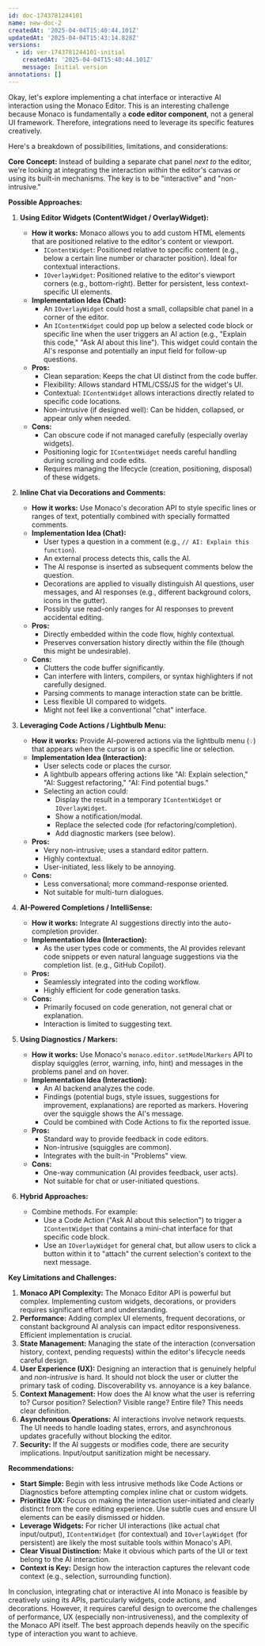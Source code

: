 ```yaml
---
id: doc-1743781244101
name: new-doc-2
createdAt: '2025-04-04T15:40:44.101Z'
updatedAt: '2025-04-04T15:43:14.828Z'
versions:
  - id: ver-1743781244101-initial
    createdAt: '2025-04-04T15:40:44.101Z'
    message: Initial version
annotations: []
---
```

Okay, let's explore implementing a chat interface or interactive AI interaction using the Monaco Editor. This is an interesting challenge because Monaco is fundamentally a **code editor component**, not a general UI framework. Therefore, integrations need to leverage its specific features creatively.

Here's a breakdown of possibilities, limitations, and considerations:

**Core Concept:** Instead of building a separate chat panel *next to* the editor, we're looking at integrating the interaction *within* the editor's canvas or using its built-in mechanisms. The key is to be "interactive" and "non-intrusive."

**Possible Approaches:**

1.  **Using Editor Widgets (ContentWidget / OverlayWidget):**
    *   **How it works:** Monaco allows you to add custom HTML elements that are positioned relative to the editor's content or viewport.
        *   `IContentWidget`: Positioned relative to specific content (e.g., below a certain line number or character position). Ideal for contextual interactions.
        *   `IOverlayWidget`: Positioned relative to the editor's viewport corners (e.g., bottom-right). Better for persistent, less context-specific UI elements.
    *   **Implementation Idea (Chat):**
        *   An `IOverlayWidget` could host a small, collapsible chat panel in a corner of the editor.
        *   An `IContentWidget` could pop up below a selected code block or specific line when the user triggers an AI action (e.g., "Explain this code," "Ask AI about this line"). This widget could contain the AI's response and potentially an input field for follow-up questions.
    *   **Pros:**
        *   Clean separation: Keeps the chat UI distinct from the code buffer.
        *   Flexibility: Allows standard HTML/CSS/JS for the widget's UI.
        *   Contextual: `IContentWidget` allows interactions directly related to specific code locations.
        *   Non-intrusive (if designed well): Can be hidden, collapsed, or appear only when needed.
    *   **Cons:**
        *   Can obscure code if not managed carefully (especially overlay widgets).
        *   Positioning logic for `IContentWidget` needs careful handling during scrolling and code edits.
        *   Requires managing the lifecycle (creation, positioning, disposal) of these widgets.

2.  **Inline Chat via Decorations and Comments:**
    *   **How it works:** Use Monaco's decoration API to style specific lines or ranges of text, potentially combined with specially formatted comments.
    *   **Implementation Idea (Chat):**
        *   User types a question in a comment (e.g., `// AI: Explain this function`).
        *   An external process detects this, calls the AI.
        *   The AI response is inserted as subsequent comments below the question.
        *   Decorations are applied to visually distinguish AI questions, user messages, and AI responses (e.g., different background colors, icons in the gutter).
        *   Possibly use read-only ranges for AI responses to prevent accidental editing.
    *   **Pros:**
        *   Directly embedded within the code flow, highly contextual.
        *   Preserves conversation history directly within the file (though this might be undesirable).
    *   **Cons:**
        *   Clutters the code buffer significantly.
        *   Can interfere with linters, compilers, or syntax highlighters if not carefully designed.
        *   Parsing comments to manage interaction state can be brittle.
        *   Less flexible UI compared to widgets.
        *   Might not feel like a conventional "chat" interface.

3.  **Leveraging Code Actions / Lightbulb Menu:**
    *   **How it works:** Provide AI-powered actions via the lightbulb menu (`💡`) that appears when the cursor is on a specific line or selection.
    *   **Implementation Idea (Interaction):**
        *   User selects code or places the cursor.
        *   A lightbulb appears offering actions like "AI: Explain selection," "AI: Suggest refactoring," "AI: Find potential bugs."
        *   Selecting an action could:
            *   Display the result in a temporary `IContentWidget` or `IOverlayWidget`.
            *   Show a notification/modal.
            *   Replace the selected code (for refactoring/completion).
            *   Add diagnostic markers (see below).
    *   **Pros:**
        *   Very non-intrusive; uses a standard editor pattern.
        *   Highly contextual.
        *   User-initiated, less likely to be annoying.
    *   **Cons:**
        *   Less conversational; more command-response oriented.
        *   Not suitable for multi-turn dialogues.

4.  **AI-Powered Completions / IntelliSense:**
    *   **How it works:** Integrate AI suggestions directly into the auto-completion provider.
    *   **Implementation Idea (Interaction):**
        *   As the user types code or comments, the AI provides relevant code snippets or even natural language suggestions via the completion list. (e.g., GitHub Copilot).
    *   **Pros:**
        *   Seamlessly integrated into the coding workflow.
        *   Highly efficient for code generation tasks.
    *   **Cons:**
        *   Primarily focused on code generation, not general chat or explanation.
        *   Interaction is limited to suggesting text.

5.  **Using Diagnostics / Markers:**
    *   **How it works:** Use Monaco's `monaco.editor.setModelMarkers` API to display squiggles (error, warning, info, hint) and messages in the problems panel and on hover.
    *   **Implementation Idea (Interaction):**
        *   An AI backend analyzes the code.
        *   Findings (potential bugs, style issues, suggestions for improvement, explanations) are reported as markers. Hovering over the squiggle shows the AI's message.
        *   Could be combined with Code Actions to fix the reported issue.
    *   **Pros:**
        *   Standard way to provide feedback in code editors.
        *   Non-intrusive (squiggles are common).
        *   Integrates with the built-in "Problems" view.
    *   **Cons:**
        *   One-way communication (AI provides feedback, user acts).
        *   Not suitable for chat or user-initiated questions.

6.  **Hybrid Approaches:**
    *   Combine methods. For example:
        *   Use a Code Action ("Ask AI about this selection") to trigger a `IContentWidget` that contains a mini-chat interface for that specific code block.
        *   Use an `IOverlayWidget` for general chat, but allow users to click a button within it to "attach" the current selection's context to the next message.

**Key Limitations and Challenges:**

1.  **Monaco API Complexity:** The Monaco Editor API is powerful but complex. Implementing custom widgets, decorations, or providers requires significant effort and understanding.
2.  **Performance:** Adding complex UI elements, frequent decorations, or constant background AI analysis can impact editor responsiveness. Efficient implementation is crucial.
3.  **State Management:** Managing the state of the interaction (conversation history, context, pending requests) within the editor's lifecycle needs careful design.
4.  **User Experience (UX):** Designing an interaction that is genuinely helpful and *non-intrusive* is hard. It should not block the user or clutter the primary task of coding. Discoverability vs. annoyance is a key balance.
5.  **Context Management:** How does the AI know what the user is referring to? Cursor position? Selection? Visible range? Entire file? This needs clear definition.
6.  **Asynchronous Operations:** AI interactions involve network requests. The UI needs to handle loading states, errors, and asynchronous updates gracefully without blocking the editor.
7.  **Security:** If the AI suggests or modifies code, there are security implications. Input/output sanitization might be necessary.

**Recommendations:**

*   **Start Simple:** Begin with less intrusive methods like Code Actions or Diagnostics before attempting complex inline chat or custom widgets.
*   **Prioritize UX:** Focus on making the interaction user-initiated and clearly distinct from the core editing experience. Use subtle cues and ensure UI elements can be easily dismissed or hidden.
*   **Leverage Widgets:** For richer UI interactions (like actual chat input/output), `IContentWidget` (for contextual) and `IOverlayWidget` (for persistent) are likely the most suitable tools within Monaco's API.
*   **Clear Visual Distinction:** Make it obvious which parts of the UI or text belong to the AI interaction.
*   **Context is Key:** Design how the interaction captures the relevant code context (e.g., selection, surrounding function).

In conclusion, integrating chat or interactive AI into Monaco is feasible by creatively using its APIs, particularly widgets, code actions, and decorations. However, it requires careful design to overcome the challenges of performance, UX (especially non-intrusiveness), and the complexity of the Monaco API itself. The best approach depends heavily on the specific type of interaction you want to achieve.
